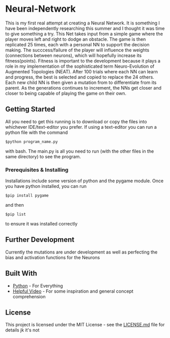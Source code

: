 # Neural-Network

This is my first real attempt at creating a Neural Network. It is something I have been independently researching this summer and I thought it was time to give something a try. This Net takes input from a simple game where the player moves left and right to dodge an obstacle. The game is then replicated 25 times, each with a personal NN to support the decision making. The succcess/failure of the player will influence the weights (connections between neurons), which will hopefully increase its fitness(points). Fitness is important to the development because it plays a role in my implementation of the sophisticated term Neuro-Evolution of Augmented Topologies (NEAT). After 100 trials where each NN can learn and progress, the best is selected and copied to replace the 24 others. Each new child NN is then given a mutation from to differentiate from its parent. As the generations continues to increment, the NNs get closer and closer to being capable of playing the game on their own. 

## Getting Started

All you need to get this running is to download or copy the files into whichever IDE/text-editor you prefer. If using a text-editor you can run a python file with the command 
```
$python program_name.py
```
with bash. The main.py is all you need to run (with the other files in the same directory) to see the program. 

### Prerequisites & Installing
Installations include some version of python and the pygame module. Once you have python installed, you can run 

```
$pip install pygame
```
and then 
```
$pip list
```
to ensure it was installed correctly 

## Further Development

Currently the mutations are under development as well as perfecting the bias and activation functions for the Neurons

## Built With

* [Python](https://www.python.org/downloads/) - For Everything
* [Helpful Video](https://www.youtube.com/watch?v=aeWmdojEJf0) - For some inspiration and general concept comprehension

## License

This project is licensed under the MIT License - see the [LICENSE.md](LICENSE.md) file for details 
jk it's not

